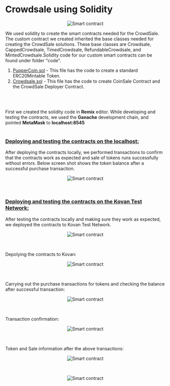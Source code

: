 


# Crowdsale using Solidity
<p align="center">
<img src="./images/CrowdSale.jpg?raw=true" alt="Smart contract"/>
</p>

We used solidity to create the smart contracts needed for the CrowdSale. The custom contract we created inherited the base classes needed for creating the CrowdSale solutions. These base classes are Crowdsale, CappedCrowdsale, TimedCrowdsale, RefundableCrowdsale, and MintedCrowdsale.Solidity code for our custom smart contracts can be found under folder "code".

1. [PupperCoin.sol](code/PupperCoin.sol) - This file has the code to create a standard ERC20Mintable Token.
2. [Crowdsale.sol](code/Crowdsale.sol) - This file has the code to create CoinSale Contract and the CrowdSale Deployer Contract.


<br>
<br>

First we created the solidity code in **Remix** editor. While developing and testing the contracts, we used the **Ganache** development chain, and pointed **MetaMask** to **localhost:8545**
<br>
<br>

### <ins>**Deploying and testing the contracts on the localhost:**</ins>

After deploying the contracts locally, we performed transactions to confirm that the contracts work as expected and sale of tokens runs successfully without errors. Below screen shot shows the token balance after a successful purchase transaction.  

<p align="center">
<img src="./images/BuyToken1.png?raw=true" alt="Smart contract"/>
</p>
<br>


### <ins>**Deploying and testing the contracts on the Kovan Test Network:**</ins> 
After testing the contracts locally and making sure they work as expected, we deployed the contracts to Kovan Test Network.  
<p align="center">
<img src="./images/Kovan.png?raw=true" alt="Smart contract"/>
</p>
<br>

 Depolying the contracts to Kovan:
<p align="center">
<img src="./images/TGC_Deployment2.png?raw=true" alt="Smart contract"/>
</p>
<br>

 Carrying out the purchase transactions for tokens and checking the balance after successful transaction:
<p align="center">
<img src="./images/TGC_Balance.png?raw=true" alt="Smart contract"/>
</p>
<br>

 

 Transaction confirmation:
<p align="center">
<img src="./images/TGC_transaction_Confirmation.png?raw=true" alt="Smart contract"/>
</p>
<br>
 

 Token and Sale information after the above transactions:
<p align="center">
<img src="./images/TGC_Info.png?raw=true" alt="Smart contract"/>
</p>
<br>
<p align="center">
<img src="./images/TGC_Sale.png?raw=true" alt="Smart contract"/>
</p>
<br>
